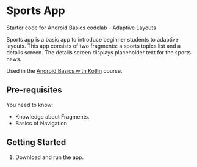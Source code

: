 Sports App
===================================

Starter code for Android Basics codelab - Adaptive Layouts

Sports app is a basic app to introduce beginner students to adaptive layouts. 
This app consists of two fragments: a sports topics list and a details screen. The details screen displays placeholder
text for the sports news.


Used in the [Android Basics with Kotlin](https://developer.android.com/courses/android-basics-kotlin/course) course.


Pre-requisites
--------------

You need to know:
- Knowledge about Fragments.
- Basics of Navigation


Getting Started
---------------

1. Download and run the app.
